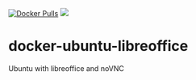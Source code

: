 [![Docker Pulls](https://img.shields.io/docker/pulls/colinhuang/ubuntu-libreoffice.svg)](https://hub.docker.com/r/colinhuang/ubuntu-libreoffice/)
[![](https://badge.imagelayers.io/colinhuang/ubuntu-libreoffice.svg)](https://imagelayers.io/?images=colinhuang/ubuntu-libreoffice:latest 'Get your own badge on imagelayers.io')

# docker-ubuntu-libreoffice
Ubuntu with libreoffice and noVNC
